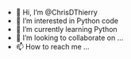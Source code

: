 - 👋 Hi, I’m @ChrisDThierry
- 👀 I’m interested in Python code
- 🌱 I’m currently learning Python
- 💞️ I’m looking to collaborate on ...
- 📫 How to reach me ...

<!---
ChrisDThierry/ChrisDThierry is a ✨ special ✨ repository because its `README.md` (this file) appears on your GitHub profile.
You can click the Preview link to take a look at your changes.
--->
